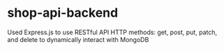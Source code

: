 # shop-api-backend
Used Express.js to use RESTful API HTTP methods: get, post, put, patch, and delete to dynamically interact with MongoDB
